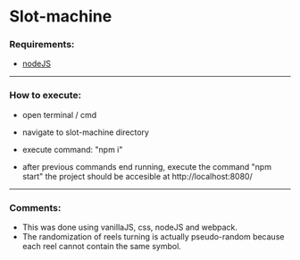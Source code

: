 # Slot-machine

### Requirements:
- [nodeJS](https://nodejs.org)

___
### How to execute:

- open terminal / cmd

- navigate to slot-machine directory

- execute command: "npm i"

- after previous commands end running, execute the command "npm start"
  the project should be accesible at http://localhost:8080/

___
### Comments:
- This was done using vanillaJS, css, nodeJS and webpack.
- The randomization of reels turning is actually pseudo-random because each reel cannot contain the same symbol.
